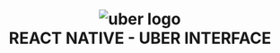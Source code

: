 <h1 align="center">
    <img alt="uber logo" src="https://github.com/douglasporto/uber-react-native/blob/master/public/image/uber-logo.png" />
    <br>
    REACT NATIVE - UBER INTERFACE
</h1>
